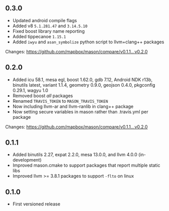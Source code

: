
## 0.3.0

 - Updated android compile flags
 - Added v8 `5.1.281.47` and `3.14.5.10`
 - Fixed boost library name reporting
 - Added tippecanoe `1.15.1`
 - Added `iwyu` and `asan_symbolize` python script to llvm+clang++ packages

Changes: https://github.com/mapbox/mason/compare/v0.1.1...v0.2.0

## 0.2.0

 - Added icu 58.1, mesa egl, boost 1.62.0, gdb 7.12, Android NDK r13b, binutils latest,
   variant 1.1.4, geometry 0.9.0, geojson 0.4.0, pkgconfig 0.29.1, wagyu 1.0
 - Removed boost *all* packages
 - Renamed `TRAVIS_TOKEN` to `MASON_TRAVIS_TOKEN`
 - Now including llvm-ar and llvm-ranlib in clang++ package
 - Now setting secure variables in mason rather than .travis.yml per package

Changes: https://github.com/mapbox/mason/compare/v0.1.1...v0.2.0

## 0.1.1

 - Added binutils 2.27, expat 2.2.0, mesa 13.0.0, and llvm 4.0.0 (in-development)
 - Improved mason.cmake to support packages that report multiple static libs
 - Improved llvm >= 3.8.1 packages to support `-flto` on linux

## 0.1.0
 - First versioned release